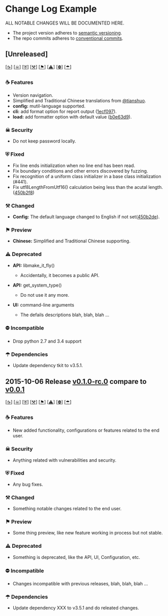 # Change Log Example
ALL NOTABLE CHANGES WILL BE DOCUMENTED HERE.

- The project version adheres to [semantic versioning](http://semver.org).
- The repo commits adheres to [conventional commits](https://conventionalcommits.org).

## [Unreleased]

[[☕](#_v_Features)] [[☠](#_v_Security)]
[[⛨](#_v_Fixed)] [[⚒](#_v_Changed)] [[⚑](#_v_Preview)]
[[⚠](#_v_Deprecated)] [[⛔](#_v_Incompatible)] [[☂](#_v_Dependencies)]

<span id = "_v_Features"></span>
### ☕ Features
- Version navigation.
- Simplified and Traditional Chinese translations from [@tianshuo](https://github.com/olivierlacan/keep-a-changelog).
- **config:** mutil-language supported.
- **cli:** add format option for report output ([1ecf097](https://github.com/gkide/coding-style/commit/1ecf097)).
- **load:** add formatter option with default value ([b0e63d9](https://github.com/gkide/coding-style/commit/b0e63d9)).

<span id = "_v_Security"></span>
### ☠ Security
- Do not keep password locally.

<span id = "_v_Fixed"></span>
### ⛨ Fixed
- Fix line ends initialization when no line end has been read.
- Fix boundary conditions and other errors discovered by fuzzing.
- Fix recognition of a uniform class initializer in a base class initialization (#441).
- Fix utf8LengthFromUtf16() calculation being less than the acutal length.([450b2f8](https://github.com/gkide/coding-style/commit/450b2f8))

<span id = "_v_Changed"></span>
### ⚒ Changed
- **Config:** The default language changed to English if not set([450b2de](https://github.com/gkide/coding-style/commit/450b2de)).

<span id = "_v_Preview"></span>
### ⚑ Preview
- **Chinese:** Simplified and Traditional Chinese supporting.

<span id = "_v_Deprecated"></span>
### ⚠ Deprecated
- **API:** libmake_it_fly()
  * Accidentally, it becomes a public API.
- **API:** get_system_type()
  * Do not use it any more.

- **UI:** command-line arguments
  * The defails descriptions blah, blah, blah ...

<span id = "_v_Incompatible"></span>
### ⛔ Incompatible
- Drop python 2.7 and 3.4 support

<span id = "_v_Dependencies"></span>
### ☂ Dependencies
- Update dependency tkit to v3.5.1.


## 2015-10-06 Release [v0.1.0-rc.0](https://github.com/gkide/coding-style/releases/tag/v0.1.0-rc.0) compare to [v0.0.1](https://github.com/gkide/coding-style/compare/v0.0.1...v0.1.0-rc.0)

[[☕](#_v_Features_20151006)] [[☠](#_v_Security_20151006)]
[[⛨](#_v_Fixed_20151006)] [[⚒](#_v_Changed_20151006)] [[⚑](#_v_Preview_20151006)]
[[⚠](#_v_Deprecated_20151006)] [[⛔](#_v_Incompatible_20151006)] [[☂](#_v_Dependencies_20151006)]

<span id = "_v_Features_20151006"></span>
### ☕ Features
- New added functionality, configurations or features related to the end user.

<span id = "_v_Security_20151006"></span>
### ☠ Security
- Anything related with vulnerabilities and security.

<span id = "_v_Fixed_20151006"></span>
### ⛨ Fixed
- Any bug fixes.

<span id = "_v_Changed_20151006"></span>
### ⚒ Changed
- Something notable changes related to the end user.

<span id = "_v_Preview_20151006"></span>
### ⚑ Preview
- Some thing preview, like new feature working in process but not stable.

<span id = "_v_Deprecated_20151006"></span>
### ⚠ Deprecated
- Something is deprecated, like the API, UI, Configuration, etc.

<span id = "_v_Incompatible_20151006"></span>
### ⛔ Incompatible
- Changes incompatible with previous releases, blah, blah, blah ...

<span id = "_v_Dependencies_20151006"></span>
### ☂ Dependencies
- Update dependency XXX to v3.5.1 and do releated changes.
